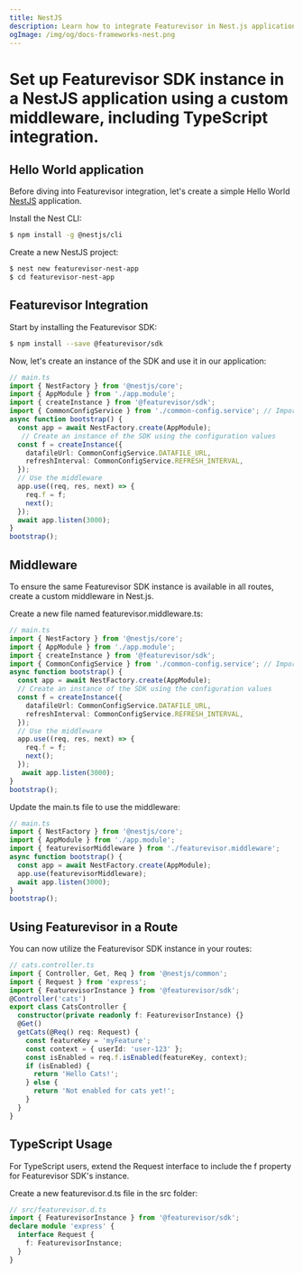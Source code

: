 ```yaml
---
title: NestJS
description: Learn how to integrate Featurevisor in Nest.js applications
ogImage: /img/og/docs-frameworks-nest.png
---
```


# Set up Featurevisor SDK instance in a NestJS application using a custom middleware, including TypeScript integration.

## Hello World application

Before diving into Featurevisor integration, let's create a simple Hello World [NestJS](https://nestjs.com/) application.

Install the Nest CLI:

```bash
$ npm install -g @nestjs/cli
```

Create a new NestJS project:

```bash
$ nest new featurevisor-nest-app
$ cd featurevisor-nest-app
```
## Featurevisor Integration

Start by installing the Featurevisor SDK:

```bash
$ npm install --save @featurevisor/sdk
```

Now, let's create an instance of the SDK and use it in our application:

```typescript
// main.ts
import { NestFactory } from '@nestjs/core';
import { AppModule } from './app.module';
import { createInstance } from '@featurevisor/sdk';
import { CommonConfigService } from './common-config.service'; // Import the configuration service
async function bootstrap() {
  const app = await NestFactory.create(AppModule);
   // Create an instance of the SDK using the configuration values
  const f = createInstance({
    datafileUrl: CommonConfigService.DATAFILE_URL,
    refreshInterval: CommonConfigService.REFRESH_INTERVAL,
  });
  // Use the middleware
  app.use((req, res, next) => {
    req.f = f;
    next();
  });
  await app.listen(3000);
}
bootstrap();
```

## Middleware

To ensure the same Featurevisor SDK instance is available in all routes, create a custom middleware in Nest.js.

Create a new file named featurevisor.middleware.ts:

```typescript
// main.ts
import { NestFactory } from '@nestjs/core';
import { AppModule } from './app.module';
import { createInstance } from '@featurevisor/sdk';
import { CommonConfigService } from './common-config.service'; // Import the configuration service
async function bootstrap() {
  const app = await NestFactory.create(AppModule);
  // Create an instance of the SDK using the configuration values
  const f = createInstance({
    datafileUrl: CommonConfigService.DATAFILE_URL,
    refreshInterval: CommonConfigService.REFRESH_INTERVAL,
  });
  // Use the middleware
  app.use((req, res, next) => {
    req.f = f;
    next();
  });
   await app.listen(3000);
}
bootstrap();
```

Update the main.ts file to use the middleware:

```typescript
// main.ts
import { NestFactory } from '@nestjs/core';
import { AppModule } from './app.module';
import { featurevisorMiddleware } from './featurevisor.middleware';
async function bootstrap() {
  const app = await NestFactory.create(AppModule);
  app.use(featurevisorMiddleware);
  await app.listen(3000);
}
bootstrap();
```

## Using Featurevisor in a Route

You can now utilize the Featurevisor SDK instance in your routes:

```typescript
// cats.controller.ts
import { Controller, Get, Req } from '@nestjs/common';
import { Request } from 'express';
import { FeaturevisorInstance } from '@featurevisor/sdk';
@Controller('cats')
export class CatsController {
  constructor(private readonly f: FeaturevisorInstance) {}
  @Get()
  getCats(@Req() req: Request) {
    const featureKey = 'myFeature';
    const context = { userId: 'user-123' };
    const isEnabled = req.f.isEnabled(featureKey, context);
    if (isEnabled) {
      return 'Hello Cats!';
    } else {
      return 'Not enabled for cats yet!';
    }
  }
}
```

## TypeScript Usage

For TypeScript users, extend the Request interface to include the f property for Featurevisor SDK's instance.

Create a new featurevisor.d.ts file in the src folder:

```typescript
// src/featurevisor.d.ts
import { FeaturevisorInstance } from '@featurevisor/sdk';
declare module 'express' {
  interface Request {
    f: FeaturevisorInstance;
  }
}
```
